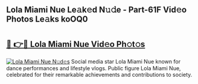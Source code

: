 ## Lola Miami Nue Le𝚊k𝚎d N𝚞𝚍e - Part-61F Vid𝚎o Photos Le𝚊ks koOQ0

# <h2><a href="http://fb06ih.evod.top/?m=Lola+Miami+Nue">🔗 👉🔴 Lola Miami Nue Vid𝚎o Ph𝚘t𝚘s</a></h2>

[![Lola Miami Nue N𝚞d𝚎s](https://i.imgur.com/8V9OHl7.gif)](http://fb06ih.evod.top/?m=Lola+Miami+Nue)
Social media star Lola Miami Nue known for dance performances and lifestyle vlogs. Public figure Lola Miami Nue, celebrated for their remarkable achievements and contributions to society. 

